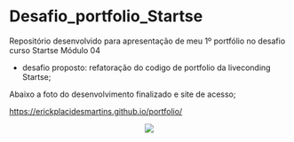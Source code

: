 # Desafio_portfolio_Startse
Repositório desenvolvido para apresentação de meu 1º portfólio no desafio curso Startse Módulo 04

- desafio proposto: refatoração do  codigo de portfolio da liveconding Startse;


Abaixo a foto do desenvolvimento finalizado e site de acesso;


https://erickplacidesmartins.github.io/portfolio/


<div align="center">
            <img src="https://user-images.githubusercontent.com/103293578/170891178-14d6221f-0ea4-49e9-a1f2-c2b06db287f1.png" width="auto">
</div>

